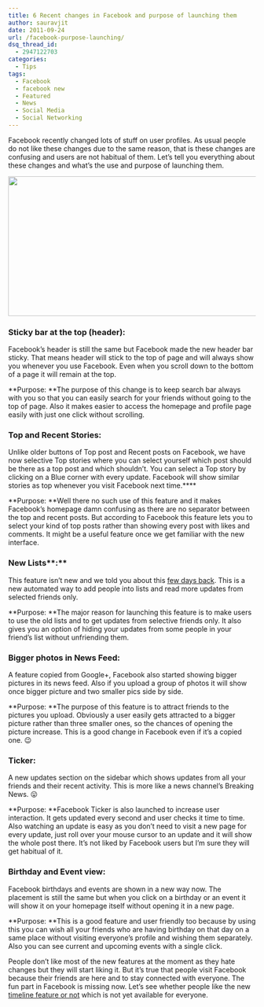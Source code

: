 ```yaml
---
title: 6 Recent changes in Facebook and purpose of launching them
author: sauravjit
date: 2011-09-24
url: /facebook-purpose-launching/
dsq_thread_id:
  - 2947122703
categories:
  - Tips
tags:
  - Facebook
  - facebook new
  - Featured
  - News
  - Social Media
  - Social Networking
---
```

Facebook recently changed lots of stuff on user profiles. As usual people do not like these changes due to the same reason, that is these changes are confusing and users are not habitual of them. Let&#8217;s tell you everything about these changes and what&#8217;s the use and purpose of launching them.

<img class="aligncenter size-medium wp-image-45588" title="new profile 2011" src="http://cdn.devilsworkshop.org/files/2011/09/new-profile-2011-600x284.jpg" alt="" width="600" height="284" />

### **Sticky bar at the top (header):**

Facebook&#8217;s header is still the same but Facebook made the new header bar sticky. That means header will stick to the top of page and will always show you whenever you use Facebook. Even when you scroll down to the bottom of a page it will remain at the top.

**Purpose: **The purpose of this change is to keep search bar always with you so that you can easily search for your friends without going to the top of page. Also it makes easier to access the homepage and profile page easily with just one click without scrolling.

### **Top and Recent Stories:**

Unlike older buttons of Top post and Recent posts on Facebook, we have now selective Top stories where you can select yourself which post should be there as a top post and which shouldn&#8217;t. You can select a Top story by clicking on a Blue corner with every update. Facebook will show similar stories as top whenever you visit Facebook next time.****

**Purpose: **Well there no such use of this feature and it makes Facebook&#8217;s homepage damn confusing as there are no separator between the top and recent posts. But according to Facebook this feature lets you to select your kind of top posts rather than showing every post with likes and comments. It might be a useful feature once we get familiar with the new interface.

### New Lists**:**

This feature isn&#8217;t new and we told you about this [few days back][1]. This is a new automated way to add people into lists and read more updates from selected friends only.

**Purpose: **The major reason for launching this feature is to make users to use the old lists and to get updates from selective friends only. It also gives you an option of hiding your updates from some people in your friend&#8217;s list without unfriending them.

### Bigger photos in News Feed:

A feature copied from Google+, Facebook also started showing bigger pictures in its news feed. Also if you upload a group of photos it will show once bigger picture and two smaller pics side by side.

**Purpose: **The purpose of this feature is to attract friends to the pictures you upload. Obviously a user easily gets attracted to a bigger picture rather than three smaller ones, so the chances of opening the picture increase. This is a good change in Facebook even if it&#8217;s a copied one. 😉

### Ticker:

A new updates section on the sidebar which shows updates from all your friends and their recent activity. This is more like a news channel&#8217;s Breaking News. 😛

**Purpose: **Facebook Ticker is also launched to increase user interaction. It gets updated every second and user checks it time to time. Also watching an update is easy as you don&#8217;t need to visit a new page for every update, just roll over your mouse cursor to an update and it will show the whole post there. It&#8217;s not liked by Facebook users but I&#8217;m sure they will get habitual of it.

### Birthday and Event view:

Facebook birthdays and events are shown in a new way now. The placement is still the same but when you click on a birthday or an event it will show it on your homepage itself without opening it in a new page.

**Purpose: **This is a good feature and user friendly too because by using this you can wish all your friends who are having birthday on that day on a same place without visiting everyone&#8217;s profile and wishing them separately. Also you can see current and upcoming events with a single click.

People don&#8217;t like most of the new features at the moment as they hate changes but they will start liking it. But it&#8217;s true that people visit Facebook because their friends are here and to stay connected with everyone. The fun part in Facebook is missing now. Let&#8217;s see whether people like the new [timeline feature or not][2] which is not yet available for everyone.

 [1]: http://devilsworkshop.org/facebook-introduces-smart-friends-lists/
 [2]: http://devilsworkshop.org/enable-facebook-timeline-hack/
